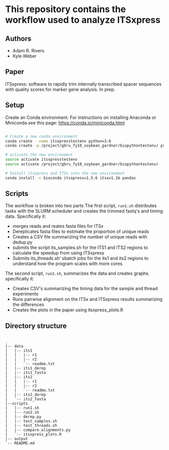 # This repository contains the workflow used to analyze ITSxpress

## Authors
* Adam R. Rivers
* Kyle Weber

## Paper 

ITSxpress: software to rapidly trim internally transcribed spacer sequences with quality 
scores for marker gene analysis.
In prep.

## Setup

Create an Conda environment. For instructions on installing Anaconda or Miniconda see this page: 
https://conda.io/miniconda.html

```bash

# Create a new conda environment 
conda create --name itsxpresstestenv python=3.6
conda create -p /project/gbru_fy18_soybean_gardner/biopythontestenv/ python=3.6

# activate the new environment
source activate itsxpresstestenv 
source activate /project/gbru_fy18_soybean_gardner/biopythontestenv/

# Install itsxpress and ITSx into the new environment
conda install -c bioconda itsxpress=1.5.6 itsx=1.1b pandas

```
 
## Scripts

The workflow is broken into two parts The first script, `run1.sh` distributes tasks with the SLURM 
scheduler and creates the trimmed fastq's and timing data. Specifically it:

* merges reads and reates fasta files for ITSx
* Dereplicates fasta files to estimate the proportion of unique reads
* Creates a CSV file summarizing the number of unique reads with dedup.py
* submits the script its_samples.sh for the ITS1 and ITS2 regions to calculate the
 	speedup from using ITSxpress
* Submits its\_threads.sh' sbatch jobs for the its1  and its2 regions to understand 
 	how the program scales with more cores 


The second script, `run2.sh`, summarizes the data and creates graphs. specifically it:

* Creates CSV's summarizing the timing data for the sample and thread experiments
* Runs pairwise alignment on the ITSx and ITSxpress results summarizing the differences
* Creates the plots in the paper using itsxpress_plots.R


## Directory structure

```

.
|-- data
|   |-- its1
|   |   |-- r1
|	|	|-- r2
|	|	`-- readme.txt
|   |-- its1_derep
|	|-- its1_fasta
|	|-- its2
|   |   |-- r1
|	|	|-- r2
|	|	`-- readme.txt
|	|-- its2_derep
|	`-- its2_fasta
|--scripts
|   |-- run1.sh
|   |-- run2.sh
|   |-- derep.py
|   |-- test_samples.sh
|   |-- test_threads.sh
|   |-- compare_alignments.py
|   `-- itsxpress_plots.R
|-- output
`-- README.md

```